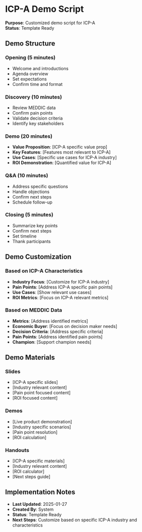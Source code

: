 # ICP-A Demo Script
**Purpose**: Customized demo script for ICP-A  
**Status**: Template Ready

## Demo Structure
### Opening (5 minutes)
- Welcome and introductions
- Agenda overview
- Set expectations
- Confirm time and format

### Discovery (10 minutes)
- Review MEDDIC data
- Confirm pain points
- Validate decision criteria
- Identify key stakeholders

### Demo (20 minutes)
- **Value Proposition**: [ICP-A specific value prop]
- **Key Features**: [Features most relevant to ICP-A]
- **Use Cases**: [Specific use cases for ICP-A industry]
- **ROI Demonstration**: [Quantified value for ICP-A]

### Q&A (10 minutes)
- Address specific questions
- Handle objections
- Confirm next steps
- Schedule follow-up

### Closing (5 minutes)
- Summarize key points
- Confirm next steps
- Set timeline
- Thank participants

## Demo Customization
### Based on ICP-A Characteristics
- **Industry Focus**: [Customize for ICP-A industry]
- **Pain Points**: [Address ICP-A specific pain points]
- **Use Cases**: [Show relevant use cases]
- **ROI Metrics**: [Focus on ICP-A relevant metrics]

### Based on MEDDIC Data
- **Metrics**: [Address identified metrics]
- **Economic Buyer**: [Focus on decision maker needs]
- **Decision Criteria**: [Address specific criteria]
- **Pain Points**: [Address identified pain points]
- **Champion**: [Support champion needs]

## Demo Materials
### Slides
- [ICP-A specific slides]
- [Industry relevant content]
- [Pain point focused content]
- [ROI focused content]

### Demos
- [Live product demonstration]
- [Industry specific scenarios]
- [Pain point resolution]
- [ROI calculation]

### Handouts
- [ICP-A specific materials]
- [Industry relevant content]
- [ROI calculator]
- [Next steps guide]

## Implementation Notes
- **Last Updated**: 2025-01-27
- **Created By**: System
- **Status**: Template Ready
- **Next Steps**: Customize based on specific ICP-A industry and characteristics
